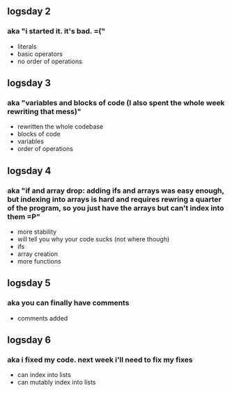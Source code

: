## logsday 2
### aka "i started it. it's bad. =("
- literals
- basic operators
- no order of operations

## logsday 3
### aka "variables and blocks of code (I also spent the whole week rewriting that mess)"
- rewritten the whole codebase
- blocks of code
- variables
- order of operations

## logsday 4
### aka "if and array drop: adding ifs and arrays was easy enough, but indexing into arrays is hard and requires rewring a quarter of the program, so you just have the arrays but can't index into them =P"
- more stability
- will tell you why your code sucks (not where though)
- ifs
- array creation
- more functions

## logsday 5
### aka you can finally have comments
- comments added

## logsday 6
### aka i fixed my code. next week i'll need to fix my fixes
- can index into lists
- can mutably index into lists